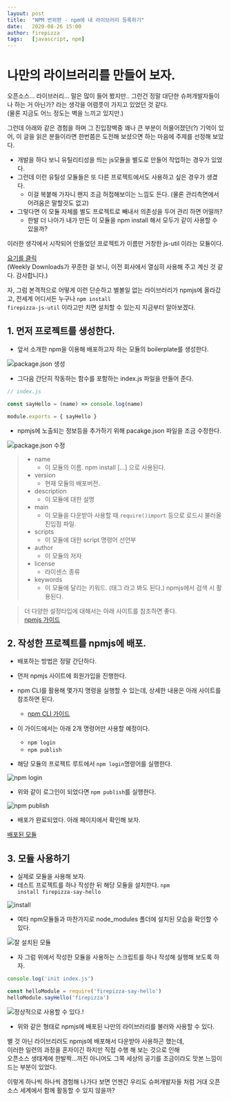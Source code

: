 ```yaml
---
layout: post
title:  "NPM 번외편 - npm에 내 라이브러리 등록하기"
date:   2020-08-26 15:00
author: firepizza
tags:	[javascript, npm]
---
```


# 나만의 라이브러리를 만들어 보자.

오픈소스... 라이브러리... 말은 많이 들어 봤지만.. 그런건 정말 대단한 슈퍼개발자들이나 하는 거 아닌가?
라는 생각을 어렴풋이 가지고 있었던 것 같다. <br/>
(물론 지금도 어느 정도는 벽을 느끼고 있지만.)

그런데 아래와 같은 경험을 하며 그 진입장벽중 꽤나 큰 부분이 허물어졌던(?) 기억이 있어, 이 글을 읽은 분들이라면 한번쯤은 도전해 보셨으면 하는 마음에 주제를 선정해 보았다.

- 개발을 하다 보니 유틸리티성을 띄는 js모듈을 별도로 만들어 작업하는 경우가 있었다.
- 그런데 이런 유틸성 모듈들은 또 다른 프로젝트에서도 사용하고 싶은 경우가 생겼다.
  - 이걸 복붙해 가자니 왠지 조금 허접해보이는 느낌도 든다. (물론 관리측면에서 어려움은 말할것도 없고)
- 그렇다면 이 모듈 자체를 별도 프로젝트로 빼내서 의존성을 두어 관리 하면 어떨까?
  - 한발 더 나아가 내가 만든 이 모듈을 npm install 해서 모두가 같이 사용할 수 있을까?


이러한 생각에서 시작되어 만들었던 프로젝트가 이름만 거창한 js-util 이라는 모듈이다.

[요기를 클릭](https://www.npmjs.com/package/firepizza-js-util)<br/>
(Weekly Downloads가 꾸준한 걸 보니, 이전 회사에서 열심히 사용해 주고 계신 것 같다. 감사합니다.)

자, 그럼 본격적으로 어떻게 이런 단순하고 별볼일 없는 라이브러리가 npmjs에 올라갔고, 전세계 어디서든 누구나 <code>npm install firepizza-js-util</code> 이라고만 치면 설치할 수 있는지 지금부터 알아보겠다.


## 1. 먼저 프로젝트를 생성한다.

- 앞서 소개한 npm을 이용해 배포하고자 하는 모듈의 boilerplate를 생성한다.

![package.json 생성](/files/posts/20200826/init.png)

- 그다음 간단히 작동하는 함수를 포함하는 index.js 파일을 만들어 준다.

```javascript
// index.js

const sayHello = (name) => console.log(name)

module.exports = { sayHello }
```

- npmjs에 노출되는 정보등을 추가하기 위해 pacakge.json 파일을 조금 수정한다.

![package.json 수정](/files/posts/20200826/packagejson.png)

> - name
>   - 이 모듈의 이름. npm install [...] 으로 사용된다.
> - version
>   - 현재 모듈의 배포버전.
> - description
>   - 이 모듈에 대한 설명
> - main
>   - 이 모듈을 다운받아 사용할 때 <code>require()</code><code>import</code> 등으로 로드시 불러올 진입점 파일.
> - scripts
>   - 이 모듈에 대한 script 명령어 선언부
> - author
>   - 이 모듈의 저자
> - license
>   - 라이센스 종류
> - keywords
>   - 이 모듈에 달리는 키워드. (태그 라고 봐도 된다.) npmjs에서 검색 시 활용된다.

> 더 다양한 설정타입에 대해서는 아래 사이트를 참조하면 좋다.<br/>
> [npmjs 가이드](https://docs.npmjs.com/creating-a-package-json-file)


## 2. 작성한 프로젝트를 npmjs에 배포.

- 배포하는 방법은 정말 간단하다. 


- 먼저 npmjs 사이트에 회원가입을 진행한다.
- npm CLI를 활용해 몇가지 명령을 실행할 수 있는데, 상세한 내용은 아래 사이트를 참조하면 된다.
  - [npm CLI 가이드](https://docs.npmjs.com/cli-documentation/)
- 이 가이드에서는 아래 2개 명령어만 사용할 예정이다.
  - <code>npm login</code>
  - <code>npm publish</code>  
- 해당 모듈의 프로젝트 루트에서 <code>npm login</code>명령어를 실행한다.

![npm login](/files/posts/20200826/npmlogin.png)

- 위와 같이 로그인이 되었다면 <code>npm publish</code>를 실행한다.

![npm publish](/files/posts/20200826/npmpub.png)

- 배포가 완료되었다. 아래 페이지에서 확인해 보자.

[배포된 모듈](https://www.npmjs.com/package/firepizza-say-hello)


## 3. 모듈 사용하기

- 실제로 모듈을 사용해 보자.
- 테스트 프로젝트를 하나 작성한 뒤 해당 모듈을 설치한다. <code>npm install firepizza-say-hello</code>

![install](/files/posts/20200826/install.png)

- 여타 npm모듈들과 마찬가지로 node_modules 폴더에 설치된 모습을 확인할 수 있다.

![잘 설치된 모듈](/files/posts/20200826/tree.png)

- 자 그럼 위에서 작성한 모듈을 사용하는 스크립트를 하나 작성해 실행해 보도록 하자.

```javascript
console.log('init index.js')

const helloModule = require('firepizza-say-hello')
helloModule.sayHello('firepizza')
```

![정상적으로 사용할 수 있다.!](/files/posts/20200826/result.png)

- 위와 같은 형태로 npmjs에 배포된 나만의 라이브러리를 불러와 사용할 수 있다.

별 것 아닌 라이브리러도 npmjs에 배포해서 다운받아 사용하곤 했는데,<br/>
이러한 일련의 과정을 혼자이긴 하지만 직접 수행 해 보는 것으로 인해<br/>
오픈소스 생태계에 한발짝...까진 아니어도 그쪽 세상의 공기를 조금이라도 맛본 느낌이 드는 부분이 있었다.<br/>

이렇게 하나씩 하나씩 경험해 나가다 보면 언젠간 우리도 슈퍼개발자들 처럼 거대 오픈소스 세계에서 함께 활동할 수 있지 않을까?